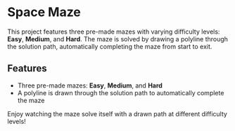 # Space Maze

This project features three pre-made mazes with varying difficulty levels: **Easy**, **Medium**, and **Hard**. The maze is solved by drawing a polyline through the solution path, automatically completing the maze from start to exit.

## Features
- Three pre-made mazes: **Easy**, **Medium**, and **Hard**
- A polyline is drawn through the solution path to automatically complete the maze

Enjoy watching the maze solve itself with a drawn path at different difficulty levels!
